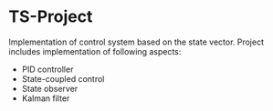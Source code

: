 # TS-Project
Implementation of control system based on the state vector. 
Project includes implementation of following aspects:
- PID controller
- State-coupled control
- State observer
- Kalman filter
